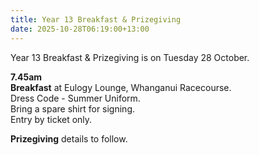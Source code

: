 ```yaml
---
title: Year 13 Breakfast & Prizegiving
date: 2025-10-28T06:19:00+13:00
---
```

Year 13 Breakfast & Prizegiving is on Tuesday 28 October. 

**7.45am**  
**Breakfast** at Eulogy Lounge, Whanganui Racecourse.  
Dress Code - Summer Uniform.  
Bring a spare shirt for signing.  
Entry by ticket only.  

**Prizegiving** details to follow.
